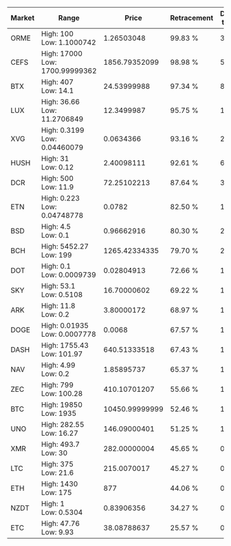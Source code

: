 | Market | Range | Price| Retracement | Doubles to 50% |
| --- | --- | --- | --- | --- |
| ORME | High: 100<br />Low: 1.1000742 | 1.26503048 | 99.83 % | 39.96 |
| CEFS | High: 17000<br />Low: 1700.99999362 | 1856.79352099 | 98.98 % | 5.04 |
| BTX | High: 407<br />Low: 14.1 | 24.53999988 | 97.34 % | 8.58 |
| LUX | High: 36.66<br />Low: 11.2706849 | 12.3499987 | 95.75 % | 1.94 |
| XVG | High: 0.3199<br />Low: 0.04460079 | 0.0634366 | 93.16 % | 2.87 |
| HUSH | High: 31<br />Low: 0.12 | 2.40098111 | 92.61 % | 6.48 |
| DCR | High: 500<br />Low: 11.9 | 72.25102213 | 87.64 % | 3.54 |
| ETN | High: 0.223<br />Low: 0.04748778 | 0.0782 | 82.50 % | 1.73 |
| BSD | High: 4.5<br />Low: 0.1 | 0.96662916 | 80.30 % | 2.38 |
| BCH | High: 5452.27<br />Low: 199 | 1265.42334335 | 79.70 % | 2.23 |
| DOT | High: 0.1<br />Low: 0.0009739 | 0.02804913 | 72.66 % | 1.80 |
| SKY | High: 53.1<br />Low: 0.5108 | 16.70000602 | 69.22 % | 1.61 |
| ARK | High: 11.8<br />Low: 0.2 | 3.80000172 | 68.97 % | 1.58 |
| DOGE | High: 0.01935<br />Low: 0.0007778 | 0.0068 | 67.57 % | 1.48 |
| DASH | High: 1755.43<br />Low: 101.97 | 640.51333518 | 67.43 % | 1.45 |
| NAV | High: 4.99<br />Low: 0.2 | 1.85895737 | 65.37 % | 1.40 |
| ZEC | High: 799<br />Low: 100.28 | 410.10701207 | 55.66 % | 1.10 |
| BTC | High: 19850<br />Low: 1935 | 10450.99999999 | 52.46 % | 1.04 |
| UNO | High: 282.55<br />Low: 16.27 | 146.09000401 | 51.25 % | 1.02 |
| XMR | High: 493.7<br />Low: 30 | 282.00000004 | 45.65 % | 0.00 |
| LTC | High: 375<br />Low: 21.6 | 215.0070017 | 45.27 % | 0.00 |
| ETH | High: 1430<br />Low: 175 | 877 | 44.06 % | 0.00 |
| NZDT | High: 1<br />Low: 0.5304 | 0.83906356 | 34.27 % | 0.00 |
| ETC | High: 47.76<br />Low: 9.93 | 38.08788637 | 25.57 % | 0.00 |
